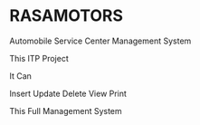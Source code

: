 # RASAMOTORS
Automobile Service Center Management System

This ITP Project

It Can

Insert
Update
Delete
View 
Print

This Full Management System
